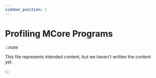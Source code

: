 ```yaml
---
sidebar_position: 1
---
```


# Profiling MCore Programs

:::note

This file represents intended content, but we haven't written the content yet.

:::
